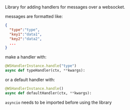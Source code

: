 Library for adding handlers for messages over a websocket.

messages are formatted like:
```json
{
  "type":"type",
  "key1":"data1",
  "key2":"data2",
  ...
}
```

make a handler with:
```py
@WSHandlerInstance.handle("type")
async def typeHandler(ctx, **kwargs):
```
or a default handler with:
```py
@WSHandlerInstance.handle()
async def defaultHandler(ctx, **kwargs):
```

`asyncio` needs to be imported before using the library
